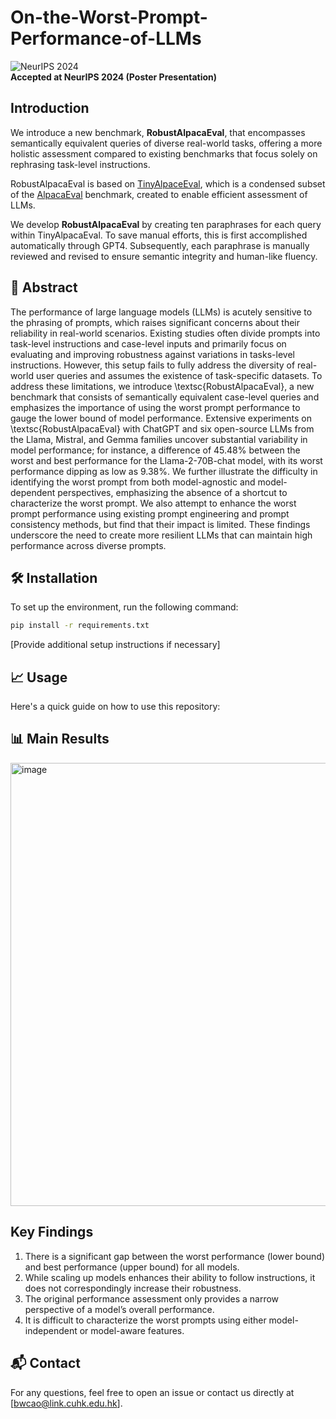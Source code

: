 # On-the-Worst-Prompt-Performance-of-LLMs
![NeurIPS 2024](https://neurips.cc/Conferences/2024/Media/neurips2024-logo.svg)  
**Accepted at NeurIPS 2024 (Poster Presentation)**

## Introduction
We introduce a new benchmark, **RobustAlpacaEval**, that encompasses semantically equivalent queries of diverse real-world tasks, offering a more holistic assessment compared to existing benchmarks that focus solely on rephrasing task-level instructions.

RobustAlpacaEval is based on [TinyAlpaceEval](https://github.com/felipemaiapolo/tinyBenchmarks), which is a condensed subset of the [AlpacaEval](https://github.com/tatsu-lab/alpaca_eval) benchmark, created to enable efficient assessment of LLMs.  

We develop **RobustAlpacaEval** by creating ten paraphrases for each query within TinyAlpacaEval. To save manual efforts, this is first accomplished automatically through GPT4. Subsequently, each paraphrase is manually reviewed and revised to ensure semantic integrity and human-like fluency.


## 📄 Abstract

The performance of large language models (LLMs) is acutely sensitive to the phrasing of prompts, which raises significant concerns about their reliability in real-world scenarios. Existing studies often divide prompts into task-level instructions and case-level inputs and primarily focus on evaluating and improving robustness against variations in tasks-level instructions. However, this setup fails to fully address the diversity of real-world user queries and assumes the existence of task-specific datasets. To address these limitations, we introduce \textsc{RobustAlpacaEval}, a new benchmark that consists of semantically equivalent case-level queries and emphasizes the importance of using the worst prompt performance to gauge the lower bound of model performance. Extensive experiments on \textsc{RobustAlpacaEval} with ChatGPT and six open-source LLMs from the Llama, Mistral, and Gemma families uncover substantial variability in model performance; for instance, a difference of 45.48\% between the worst and best performance for the Llama-2-70B-chat model, with its worst performance dipping as low as 9.38\%. We further illustrate the difficulty in identifying the worst prompt from both model-agnostic and model-dependent perspectives, emphasizing the absence of a shortcut to characterize the worst prompt. We also attempt to enhance the worst prompt performance using existing prompt engineering and prompt consistency methods, but find that their impact is limited. These findings underscore the need to create more resilient LLMs that can maintain high performance across diverse prompts.



## 🛠️ Installation

To set up the environment, run the following command:

```bash
pip install -r requirements.txt
```

[Provide additional setup instructions if necessary]

## 📈 Usage

Here's a quick guide on how to use this repository:



## 📊 Main Results

<img width="709" alt="image" src="https://github.com/user-attachments/assets/b1be8ee6-171d-4c7c-be40-0350ac5ad75b">

## Key Findings
1. There is a significant gap between the worst performance (lower bound) and best performance
(upper bound) for all models.
2. While scaling up models enhances their ability to follow instructions, it does not correspondingly
increase their robustness.
3. The original performance assessment only provides a narrow perspective of a model’s overall
performance.
4. It is difficult to characterize the worst prompts using either model-independent or model-aware features.



## 📬 Contact

For any questions, feel free to open an issue or contact us directly at [bwcao@link.cuhk.edu.hk].
